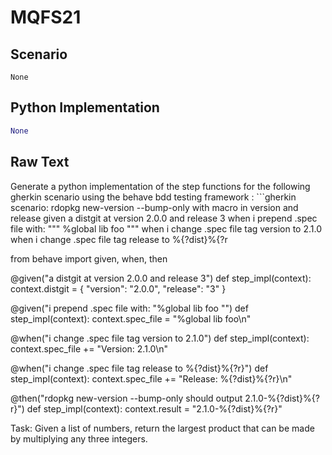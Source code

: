 # MQFS21
## Scenario
```gherkin
None
```


## Python Implementation
```python
None
```


## Raw Text
Generate a python implementation of the step functions for the following gherkin scenario using the behave bdd testing framework : ```gherkin scenario: rdopkg new-version --bump-only with macro in version and release given a distgit at version 2.0.0 and release 3 when i prepend .spec file with: """ %global lib foo """ when i change .spec file tag version to 2.1.0 when i change .spec file tag release to %{?dist}%{?r



from behave import given, when, then

@given("a distgit at version 2.0.0 and release 3")
def step_impl(context):
    context.distgit = {
        "version": "2.0.0",
        "release": "3"
    }

@given("i prepend .spec file with: \"%global lib foo \"")
def step_impl(context):
    context.spec_file = "%global lib foo\n"

@when("i change .spec file tag version to 2.1.0")
def step_impl(context):
    context.spec_file += "Version: 2.1.0\n"

@when("i change .spec file tag release to %{?dist}%{?r}")
def step_impl(context):
    context.spec_file += "Release: %{?dist}%{?r}\n"

@then("rdopkg new-version --bump-only should output 2.1.0-%{?dist}%{?r}")
def step_impl(context):
    context.result = "2.1.0-%{?dist}%{?r}"

Task: Given a list of numbers, return the largest product that can be made by multiplying any three integers.
